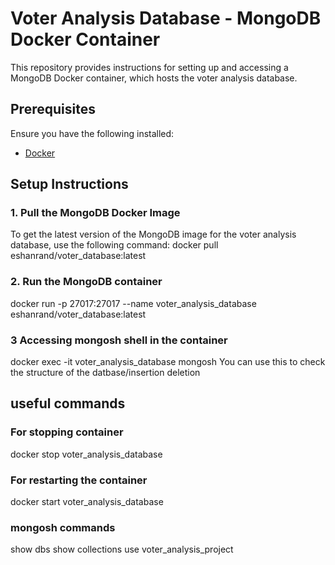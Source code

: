 # Voter Analysis Database - MongoDB Docker Container

This repository provides instructions for setting up and accessing a MongoDB Docker container, which hosts the voter analysis database.

## Prerequisites
Ensure you have the following installed:
- [Docker](https://docs.docker.com/get-docker/)

## Setup Instructions

### 1. Pull the MongoDB Docker Image

To get the latest version of the MongoDB image for the voter analysis database, use the following command:
docker pull eshanrand/voter_database:latest

### 2. Run the MongoDB container
docker run -p 27017:27017 --name voter_analysis_database eshanrand/voter_database:latest
### 3 Accessing mongosh shell in the container 
docker exec -it voter_analysis_database mongosh
You can use this to check the structure of the datbase/insertion deletion

## useful commands

### For stopping container 
docker stop voter_analysis_database
### For restarting the container
docker start voter_analysis_database
### mongosh commands 
show dbs
show collections
use voter_analysis_project

